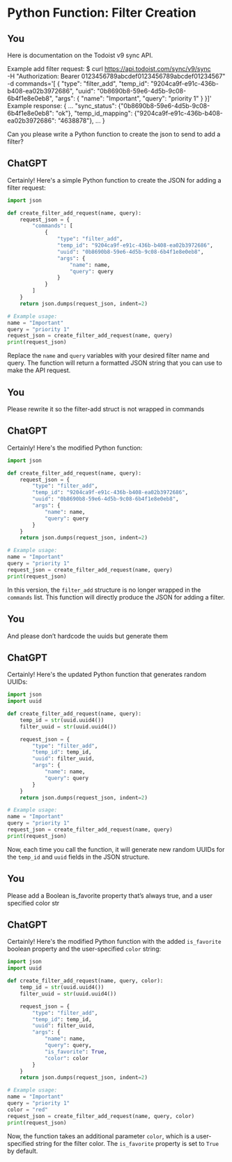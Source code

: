 # Python Function: Filter Creation

## You
Here is documentation on the Todoist v9 sync API.


Example add filter request:
$ curl https://api.todoist.com/sync/v9/sync \
    -H "Authorization: Bearer 0123456789abcdef0123456789abcdef01234567" \
    -d commands='[
    {
        "type": "filter_add", 
        "temp_id": "9204ca9f-e91c-436b-b408-ea02b3972686", 
        "uuid": "0b8690b8-59e6-4d5b-9c08-6b4f1e8e0eb8", 
        "args": {
            "name": "Important", 
            "query": "priority 1"
        }
    }]'
Example response:
{
  ...
  "sync_status": {"0b8690b8-59e6-4d5b-9c08-6b4f1e8e0eb8": "ok"},
  "temp_id_mapping": {"9204ca9f-e91c-436b-b408-ea02b3972686": "4638878"},
  ...
}


Can you please write a Python function to create the json to send to add a filter?

## ChatGPT
Certainly! Here's a simple Python function to create the JSON for adding a filter request:

```python
import json

def create_filter_add_request(name, query):
    request_json = {
        "commands": [
            {
                "type": "filter_add",
                "temp_id": "9204ca9f-e91c-436b-b408-ea02b3972686",
                "uuid": "0b8690b8-59e6-4d5b-9c08-6b4f1e8e0eb8",
                "args": {
                    "name": name,
                    "query": query
                }
            }
        ]
    }
    return json.dumps(request_json, indent=2)

# Example usage:
name = "Important"
query = "priority 1"
request_json = create_filter_add_request(name, query)
print(request_json)

```

Replace the `name` and `query` variables with your desired filter name and query. The function will return a formatted JSON string that you can use to make the API request.

## You
Please rewrite it so the filter-add struct is not wrapped in commands

## ChatGPT
Certainly! Here's the modified Python function:

```python
import json

def create_filter_add_request(name, query):
    request_json = {
        "type": "filter_add",
        "temp_id": "9204ca9f-e91c-436b-b408-ea02b3972686",
        "uuid": "0b8690b8-59e6-4d5b-9c08-6b4f1e8e0eb8",
        "args": {
            "name": name,
            "query": query
        }
    }
    return json.dumps(request_json, indent=2)

# Example usage:
name = "Important"
query = "priority 1"
request_json = create_filter_add_request(name, query)
print(request_json)

```

In this version, the `filter_add` structure is no longer wrapped in the `commands` list. This function will directly produce the JSON for adding a filter.

## You
And please don’t hardcode the uuids but generate them

## ChatGPT
Certainly! Here's the updated Python function that generates random UUIDs:

```python
import json
import uuid

def create_filter_add_request(name, query):
    temp_id = str(uuid.uuid4())
    filter_uuid = str(uuid.uuid4())

    request_json = {
        "type": "filter_add",
        "temp_id": temp_id,
        "uuid": filter_uuid,
        "args": {
            "name": name,
            "query": query
        }
    }
    return json.dumps(request_json, indent=2)

# Example usage:
name = "Important"
query = "priority 1"
request_json = create_filter_add_request(name, query)
print(request_json)

```

Now, each time you call the function, it will generate new random UUIDs for the `temp_id` and `uuid` fields in the JSON structure.

## You
Please add a Boolean is_favorite property that’s always true, and a user specified color str

## ChatGPT
Certainly! Here's the modified Python function with the added `is_favorite` boolean property and the user-specified `color` string:

```python
import json
import uuid

def create_filter_add_request(name, query, color):
    temp_id = str(uuid.uuid4())
    filter_uuid = str(uuid.uuid4())

    request_json = {
        "type": "filter_add",
        "temp_id": temp_id,
        "uuid": filter_uuid,
        "args": {
            "name": name,
            "query": query,
            "is_favorite": True,
            "color": color
        }
    }
    return json.dumps(request_json, indent=2)

# Example usage:
name = "Important"
query = "priority 1"
color = "red"
request_json = create_filter_add_request(name, query, color)
print(request_json)

```

Now, the function takes an additional parameter `color`, which is a user-specified string for the filter color. The `is_favorite` property is set to `True` by default.

